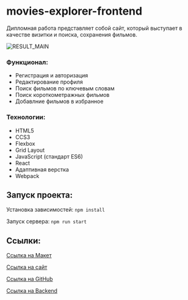 # movies-explorer-frontend

Дипломная работа представляет собой сайт, который выступает в качестве визитки и поиска, сохранения фильмов.

![RESULT_MAIN](https://github.com/wakeuphaku/movies-explorer-frontend/assets/125159427/dd51efa0-11a0-427a-b471-5331bc3c48d5)

### Функционал:
+ Регистрация и авторизация
+ Редактирование профиля
+ Поиск фильмов по ключевым словам
+ Поиск короткометражных фильмов
+ Добавлние фильмов в избранное

### Технологии:
+ HTML5
+ CCS3
+ Flexbox
+ Grid Layout
+ JavaScript (стандарт ES6)
+ React
+ Адаптивная верстка
+ Webpack

## Запуск проекта:
Установка зависимостей: `npm install`

Запуск сервера: `npm run start`

## Ссылки:
[Ссылка на Макет](https://www.figma.com/file/6FMWkB94wE7KTkcCgUXtnC/%D0%94%D0%B8%D0%BF%D0%BB%D0%BE%D0%BC%D0%BD%D1%8B%D0%B9-%D0%BF%D1%80%D0%BE%D0%B5%D0%BA%D1%82?type=design&node-id=1%3A3524&mode=dev)

[Ссылка на сайт](https://diplom.haku.nomoredomainsmonster.ru/)

[Ссылка на GitHub](https://github.com/wakeuphaku/movies-explorer-frontend/)

[Ссылка на Backend](https://github.com/wakeuphaku/movies-explorer-api)


